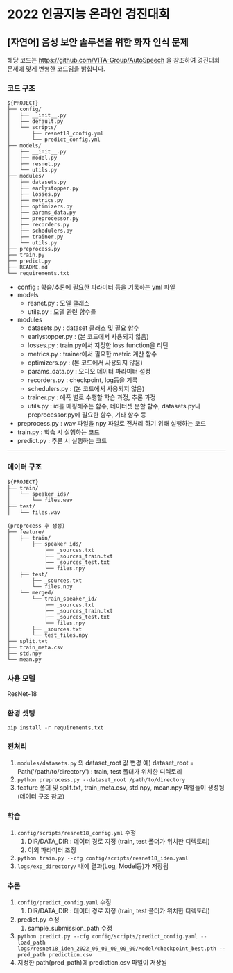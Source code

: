 # 2022 인공지능 온라인 경진대회
## [자연어] 음성 보안 솔루션을 위한 화자 인식 문제

해당 코드는 https://github.com/VITA-Group/AutoSpeech 을 참조하여 경진대회 문제에 맞게 변형한 코드임을 밝힙니다.
### 코드 구조

```
${PROJECT}
├── config/
│   ├── __init__.py
│   ├── default.py
│   └── scripts/
│       ├── resnet18_config.yml
│       └── predict_config.yml
├── models/
│   ├── __init__.py
│   ├── model.py
│   ├── resnet.py
│   └── utils.py
├── modules/
│   ├── datasets.py
│   ├── earlystopper.py
│   ├── losses.py
│   ├── metrics.py
│   ├── optimizers.py
│   ├── params_data.py
│   ├── preprocessor.py
│   ├── recorders.py
│   ├── schedulers.py
│   ├── trainer.py
│   └── utils.py
├── preprocess.py
├── train.py
├── predict.py
├── README.md
└── requirements.txt
```

- config : 학습/추론에 필요한 파라미터 등을 기록하는 yml 파일
- models  
    - resnet.py : 모델 클래스
    - utils.py : 모델 관련 함수들
- modules
    - datasets.py : dataset 클래스 및 필요 함수
    - earlystopper.py : (본 코드에서 사용되지 않음)
    - losses.py : train.py에서 지정한 loss function을 리턴
    - metrics.py : trainer에서 필요한 metric 계산 함수
    - optimizers.py : (본 코드에서 사용되지 않음)
    - params_data.py : 오디오 데이터 파라미터 설정
    - recorders.py : checkpoint, log등을 기록
    - schedulers.py : (본 코드에서 사용되지 않음)
    - trainer.py : 에폭 별로 수행할 학습 과정, 추론 과정
    - utils.py : id를 매핑해주는 함수, 데이터셋 분할 함수, datasets.py나 preprocessor.py에 필요한 함수, 기타 함수 등
- preprocess.py : wav 파일을 npy 파일로 전처리 하기 위해 실행하는 코드
- train.py : 학습 시 실행하는 코드
- predict.py : 추론 시 실행하는 코드

---

### 데이터 구조
```
${PROJECT}
├── train/
│   └── speaker_ids/
│       └── files.wav
├── test/
│   └── files.wav

(preprocess 후 생성)
├── feature/
│   ├── train/
│       ├── speaker_ids/
│           ├── _sources.txt
│           ├── _sources_train.txt
│           ├── _sources_test.txt
│           └── files.npy
│   ├── test/
│       ├── _sources.txt
│       └── files.npy
│   └── merged/
│       └── train_speaker_id/
│           ├── _sources.txt
│           ├── _sources_train.txt
│           ├── _sources_test.txt
│           └── files.npy
│       ├── _sources.txt
│       └── test_files.npy
├── split.txt
├── train_meta.csv
├── std.npy
└── mean.py
```

### 사용 모델

ResNet-18


### 환경 셋팅
`pip install -r requirements.txt`

### 전처리

1. `modules/datasets.py` 의 dataset_root 값 변경
   예) dataset_root = Path('/path/to/directory') : train, test 폴더가 위치한 디렉토리
2. `python preprocess.py --dataset_root /path/to/directory `
3. feature 폴더 및 split.txt, train_meta.csv, std.npy, mean.npy 파일들이 생성됨 (데이터 구조 참고)

### 학습

1. `config/scripts/resnet18_config.yml` 수정
    1. DIR/DATA_DIR : 데이터 경로 지정 (train, test 폴더가 위치한 디렉토리)
    2. 이외 파라미터 조정
2. `python train.py --cfg config/scripts/resnet18_iden.yaml`
3. `logs/exp_directory/` 내에 결과(Log, Model등)가 저장됨


### 추론

1. `config/predict_config.yaml` 수정
    1. DIR/DATA_DIR : 데이터 경로 지정 (train, test 폴더가 위치한 디렉토리)
2. predict.py 수정
   1. sample_submission_path 수정
3. `python predict.py --cfg config/scripts/predict_config.yaml --load_path logs/resnet18_iden_2022_06_00_00_00_00/Model/checkpoint_best.pth --pred_path prediction.csv`
4. 지정한 path(pred_path)에 prediction.csv 파일이 저장됨
